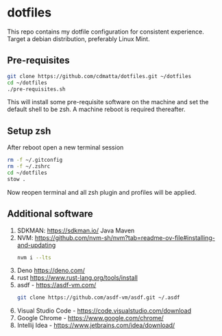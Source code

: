 # dotfiles

This repo contains my dotfile configuration for consistent experience. Target a debian distribution, preferably Linux Mint.

## Pre-requisites

```sh
git clone https://github.com/cdmatta/dotfiles.git ~/dotfiles
cd ~/dotfiles
./pre-requisites.sh
```

This will install some pre-requisite software on the machine and set the default shell to be zsh. A machine reboot is required thereafter.

## Setup zsh

After reboot open a new terminal session
```sh
rm -f ~/.gitconfig
rm -f ~/.zshrc
cd ~/dotfiles
stow .
```

Now reopen terminal and all zsh plugin and profiles will be applied.

## Additional software

1. SDKMAN: https://sdkman.io/
    Java
    Maven
1. NVM: https://github.com/nvm-sh/nvm?tab=readme-ov-file#installing-and-updating
    ```sh
    nvm i --lts
    ```
1. Deno https://deno.com/
1. rust https://www.rust-lang.org/tools/install
1. asdf - https://asdf-vm.com/
    ```sh
    git clone https://github.com/asdf-vm/asdf.git ~/.asdf
    ```
1. Visual Studio Code - https://code.visualstudio.com/download
1. Google Chrome - https://www.google.com/chrome/
1. Intellij Idea - https://www.jetbrains.com/idea/download/
